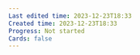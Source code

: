 ```yaml
---
Last edited time: 2023-12-23T18:33
Created time: 2023-12-23T18:33
Progress: Not started
Cards: false
---
```

